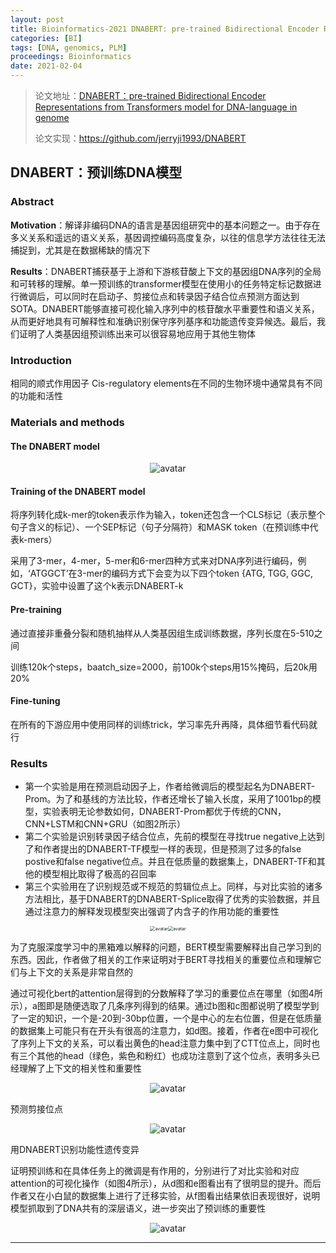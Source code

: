 ```yaml
---
layout: post
title: Bioinformatics-2021 DNABERT: pre-trained Bidirectional Encoder Representations from Transformers model for DNA-language in genome
categories: [BI]
tags: [DNA, genomics, PLM]
proceedings: Bioinformatics
date: 2021-02-04
---
```


> 论文地址：[DNABERT：pre-trained Bidirectional Encoder Representations from Transformers model for DNA-language in genome](https://academic.oup.com/bioinformatics/article/37/15/2112/6128680)
>
> 论文实现：<https://github.com/jerryji1993/DNABERT>

## DNABERT：预训练DNA模型

### Abstract

**Motivation**：解译非编码DNA的语言是基因组研究中的基本问题之一。由于存在多义关系和遥远的语义关系，基因调控编码高度复杂，以往的信息学方法往往无法捕捉到，尤其是在数据稀缺的情况下

**Results**：DNABERT捕获基于上游和下游核苷酸上下文的基因组DNA序列的全局和可转移的理解。单一预训练的transformer模型在使用小的任务特定标记数据进行微调后，可以同时在启动子、剪接位点和转录因子结合位点预测方面达到SOTA。DNABERT能够直接可视化输入序列中的核苷酸水平重要性和语义关系，从而更好地具有可解释性和准确识别保守序列基序和功能遗传变异候选。最后，我们证明了人类基因组预训练出来可以很容易地应用于其他生物体

### Introduction

相同的顺式作用因子 Cis-regulatory elements在不同的生物环境中通常具有不同的功能和活性

### Materials and methods

#### The DNABERT model

<div align="center" style="float:center"><img src="https://blog-img-1259433191.cos.ap-shanghai.myqcloud.com/DNABERT/fig1.png" alt="avatar" style="zoom:100%;" /></div>

#### Training of the DNABERT model

将序列转化成k-mer的token表示作为输入，token还包含一个CLS标记（表示整个句子含义的标记）、一个SEP标记（句子分隔符）和MASK token（在预训练中代表k-mers）

采用了3-mer，4-mer，5-mer和6-mer四种方式来对DNA序列进行编码，例如，‘ATGGCT’在3-mer的编码方式下会变为以下四个token {ATG, TGG, GGC, GCT}，实验中设置了这个k表示DNABERT-k

#### Pre-training

通过直接非重叠分裂和随机抽样从人类基因组生成训练数据，序列长度在5-510之间 

训练120k个steps，baatch_size=2000，前100k个steps用15%掩码，后20k用20%

#### Fine-tuning

在所有的下游应用中使用同样的训练trick，学习率先升再降，具体细节看代码就行

### Results

- 第一个实验是用在预测启动因子上，作者给微调后的模型起名为DNABERT-Prom。为了和基线的方法比较，作者还增长了输入长度，采用了1001bp的模型，实验表明无论参数如何，DNABERT-Prom都优于传统的CNN，CNN+LSTM和CNN+GRU（如图2所示）
- 第二个实验是识别转录因子结合位点，先前的模型在寻找true negative上达到了和作者提出的DNABERT-TF模型一样的表现，但是预测了过多的false postive和false negative位点。并且在低质量的数据集上，DNABERT-TF和其他的模型相比取得了极高的召回率
- 第三个实验用在了识别规范或不规范的剪辑位点上。同样，与对比实验的诸多方法相比，基于DNABERT的DNABERT-Splice取得了优秀的实验数据，并且通过注意力的解释发现模型突出强调了内含子的作用功能的重要性

<div align="center" style="float:center"><img src="https://blog-img-1259433191.cos.ap-shanghai.myqcloud.com/DNABERT/fig2.png" alt="avatar" style="zoom:50%;" /><img src="https://blog-img-1259433191.cos.ap-shanghai.myqcloud.com/DNABERT/fig3.png" alt="avatar" style="zoom:50%;" /></div>

为了克服深度学习中的黑箱难以解释的问题，BERT模型需要解释出自己学习到的东西。因此，作者做了相关的工作来证明对于BERT寻找相关的重要位点和理解它们与上下文的关系是非常自然的

通过可视化bert的attention层得到的分数解释了学习的重要位点在哪里（如图4所示），a图即是随便选取了几条序列得到的结果。通过b图和c图都说明了模型学到了一定的知识，一个是-20到-30bp位置，一个是中心的左右位置，但是在低质量的数据集上可能只有在开头有很高的注意力，如d图。接着，作者在e图中可视化了序列上下文的关系，可以看出黄色的head注意力集中到了CTT位点上，同时也有三个其他的head（绿色，紫色和粉红）也成功注意到了这个位点，表明多头已经理解了上下文的相关性和重要性

<div align="center" style="float:center"><img src="https://blog-img-1259433191.cos.ap-shanghai.myqcloud.com/DNABERT/fig4.png" alt="avatar" style="zoom:100%;" /></div>

预测剪接位点

<div align="center" style="float:center"><img src="https://blog-img-1259433191.cos.ap-shanghai.myqcloud.com/DNABERT/fig5.png" alt="avatar" style="zoom:100%;" /></div>

用DNABERT识别功能性遗传变异

证明预训练和在具体任务上的微调是有作用的，分别进行了对比实验和对应attention的可视化操作（如图4所示），从d图和e图看出有了很明显的提升。而后作者又在小白鼠的数据集上进行了迁移实验，从f图看出结果依旧表现很好，说明模型抓取到了DNA共有的深层语义，进一步突出了预训练的重要性

<div align="center" style="float:center"><img src="https://blog-img-1259433191.cos.ap-shanghai.myqcloud.com/DNABERT/fig6.png" alt="avatar" style="zoom:100%;" /></div>


<HR align=left color=#987cb9 SIZE=1>